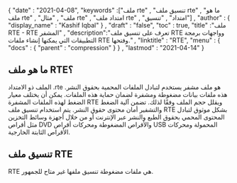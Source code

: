 {
  "date" : "2021-04-08",
  "keywords" :["ملف rte" , "تنسيق ملف rte" , "ما هو ملف rte" , "ملف" , "مثال rte" , "امتداد ملف rte" , "امتداد" , "تنسيق"] ,
  "author" : {
    "display_name" : "Kashif Iqbal"
} ,
  "draft" : "false",
  "toc" : true,
  "title" :"ملف RTE - RTE المشفر" ,
  "description":"تعرف على تنسيق ملف RTE وواجهات برمجة التطبيقات التي يمكنها إنشاء ملفات RTE وفتحها." ,
  "linktitle" : "RTE",
  "menu" : {
    "docs" : {
      "parent" : "compression"
}
} ,
  "lastmod" : "2021-04-14"
}

## ما هو ملف RTE؟

الملف ذو الامتداد .rte هو ملف مشفر يستخدم لتبادل الملفات المحمية بحقوق النشر. هذه ملفات بيانات مضغوطة ومشفرة لضمان حماية هذه الملفات. يمكن أن يختلف معيار الضغط لهذه الملفات المشفرة RTE ويقلل حجم الملف وفقًا لذلك. تضمن آلية الضغط والتشفير أمان محتوى حقوق النشر. يتم استخدام تنسيق ملف RTE بشكل موثوق لتبادل المحتوى المحمي بحقوق الطبع والنشر عبر الإنترنت أو من خلال أجهزة وسائط التخزين مثل أقراص DVD والأقراص المضغوطة ومحركات أقراص USB المحمولة ومحركات الأقراص الثابتة الخارجية.

## تنسيق ملف RTE

RTE هي ملفات مضغوطة تنسيق ملفها غير متاح للجمهور.

